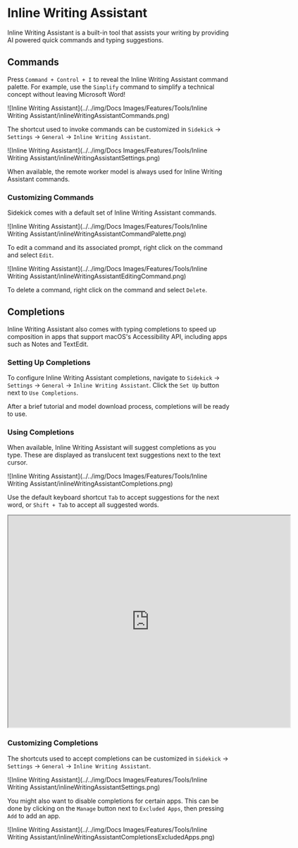 # Inline Writing Assistant

Inline Writing Assistant is a built-in tool that assists your writing by providing AI powered quick commands and typing suggestions.

## Commands

Press `Command + Control + I` to reveal the Inline Writing Assistant command palette. For example, use the `Simplify` command to simplify a technical concept without leaving Microsoft Word!

![Inline Writing Assistant](../../img/Docs Images/Features/Tools/Inline Writing Assistant/inlineWritingAssistantCommands.png)

The shortcut used to invoke commands can be customized in `Sidekick` -> `Settings` -> `General` -> `Inline Writing Assistant`.

![Inline Writing Assistant](../../img/Docs Images/Features/Tools/Inline Writing Assistant/inlineWritingAssistantSettings.png)

When available, the remote worker model is always used for Inline Writing Assistant commands.

### Customizing Commands

Sidekick comes with a default set of Inline Writing Assistant commands.

![Inline Writing Assistant](../../img/Docs Images/Features/Tools/Inline Writing Assistant/inlineWritingAssistantCommandPalette.png)

To edit a command and its associated prompt, right click on the command and select `Edit`.

![Inline Writing Assistant](../../img/Docs Images/Features/Tools/Inline Writing Assistant/inlineWritingAssistantEditingCommand.png)

To delete a command, right click on the command and select `Delete`.

## Completions

Inline Writing Assistant also comes with typing completions to speed up composition in apps that support macOS's Accessibility API, including apps such as Notes and TextEdit.

### Setting Up Completions

To configure Inline Writing Assistant completions, navigate to `Sidekick` -> `Settings` -> `General` -> `Inline Writing Assistant`. Click the `Set Up` button next to `Use Completions`.

After a brief tutorial and model download process, completions will be ready to use.

### Using Completions

When available, Inline Writing Assistant will suggest completions as you type. These are displayed as translucent text suggestions next to the text cursor.

![Inline Writing Assistant](../../img/Docs Images/Features/Tools/Inline Writing Assistant/inlineWritingAssistantCompletions.png)

Use the default keyboard shortcut `Tab` to accept suggestions for the next word, or `Shift + Tab` to accept all suggested words.

<iframe src="https://drive.google.com/file/d/1DDzdNHid7MwIDz4tgTpnqSA-fuBCajQA/preview" width="640" height="480" allow="autoplay"></iframe>

### Customizing Completions

The shortcuts used to accept completions can be customized in `Sidekick` -> `Settings` -> `General` -> `Inline Writing Assistant`.

![Inline Writing Assistant](../../img/Docs Images/Features/Tools/Inline Writing Assistant/inlineWritingAssistantSettings.png)

You might also want to disable completions for certain apps. This can be done by clicking on the `Manage` button next to `Excluded Apps`, then pressing `Add` to add an app.

![Inline Writing Assistant](../../img/Docs Images/Features/Tools/Inline Writing Assistant/inlineWritingAssistantCompletionsExcludedApps.png)